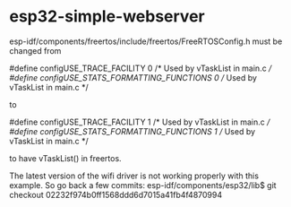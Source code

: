 # esp32-simple-webserver

esp-idf/components/freertos/include/freertos/FreeRTOSConfig.h must be changed from

#define configUSE_TRACE_FACILITY		0		/* Used by vTaskList in main.c */
#define configUSE_STATS_FORMATTING_FUNCTIONS	0	/* Used by vTaskList in main.c */

to 

#define configUSE_TRACE_FACILITY		1		/* Used by vTaskList in main.c */
#define configUSE_STATS_FORMATTING_FUNCTIONS	1	/* Used by vTaskList in main.c */

to have vTaskList() in freertos.

The latest version of the wifi driver is not working properly with this example. 
So go back a few commits:
esp-idf/components/esp32/lib$ git checkout 02232f974b0ff1568ddd6d7015a41fb4f4870994
